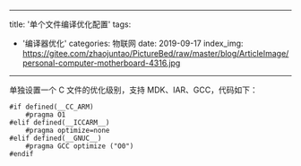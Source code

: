 
---
title: '单个文件编译优化配置'
tags:
  - '编译器优化'
categories: 物联网
date: 2019-09-17
index_img: https://gitee.com/zhaojuntao/PictureBed/raw/master/blog/ArticleImage/personal-computer-motherboard-4316.jpg
---

单独设置一个 C 文件的优化级别，支持 MDK、IAR、GCC，代码如下：

```
#if defined(__CC_ARM)
    #pragma O1
#elif defined(__ICCARM__)
    #pragma optimize=none
#elif defined(__GNUC__)
    #pragma GCC optimize ("O0")
#endif
```
